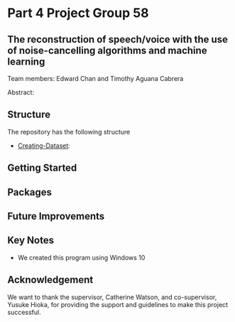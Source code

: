 # Part 4 Project Group 58

## The reconstruction of speech/voice with the use of noise-cancelling algorithms and machine learning

Team members: Edward Chan and Timothy Aguana Cabrera

Abstract:

## Structure
The repository has the following structure
- [Creating-Dataset](Creating-Dataset):

## Getting Started

## Packages

## Future Improvements

## Key Notes
- We created this program using Windows 10

## Acknowledgement
We want to thank the supervisor, Catherine Watson, and co-supervisor, Yusuke Hioka, for providing the support and guidelines to make this project successful.
